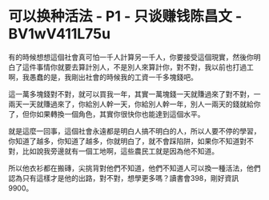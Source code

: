 # 可以换种活法 - P1 - 只谈赚钱陈昌文 - BV1wV411L75u

有的時候想想這個社會真可怕一千人計算另一千人，你要接受這個現實，然後你明白了這件事情你就要去算計別人，不是別人來算計你，對不對，我以前也打過工啊，我愚蠢的是，我剛出社會的時候我的工資一千多塊錢吧。

這一萬多塊錢對不對，就可以買我一年，其實一萬塊錢一天就賺過來了對不對，一兩天一天就賺過來了，你給別人幹一天，你給別人幹一年，別人一兩天的錢就給你了，但你如果轉換一個角色，其實你很快你也能達到這個水平。

就是這麼一回事，這個社會永遠都是明白人搞不明白的人，所以人要不停的學習，你知道了越多，你知道了越多，你就明白了，就不會踩陷阱，如果你不知道對不對，比如說我旁邊就有一個工地啊，這些農民工就是因為他不知道。

所以他衣衫都在搬磚，尖挑背對他們不知道，他們不知道人可以換一種活法，他們認為只有這樣才是他的出路，對不對，想學更多嗎？讀書會398，剛好資訊9900。

